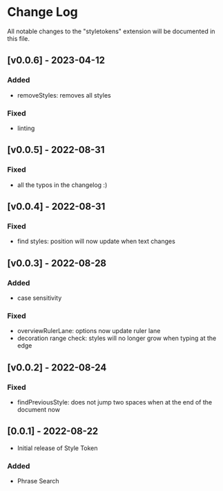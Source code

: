 # Change Log
All notable changes to the "styletokens" extension will be documented in this file.

## [v0.0.6] - 2023-04-12
### Added
- removeStyles: removes all styles
### Fixed
- linting
## [v0.0.5] - 2022-08-31
### Fixed
- all the typos in the changelog :)
## [v0.0.4] - 2022-08-31
### Fixed
- find styles: position will now update when text changes
## [v0.0.3] - 2022-08-28
### Added
- case sensitivity
### Fixed
- overviewRulerLane: options now update ruler lane
- decoration range check: styles will no longer grow when typing at the edge
## [v0.0.2] - 2022-08-24
### Fixed
- findPreviousStyle: does not jump two spaces when at the end of the document now
## [0.0.1] - 2022-08-22
- Initial release of Style Token
### Added
- Phrase Search